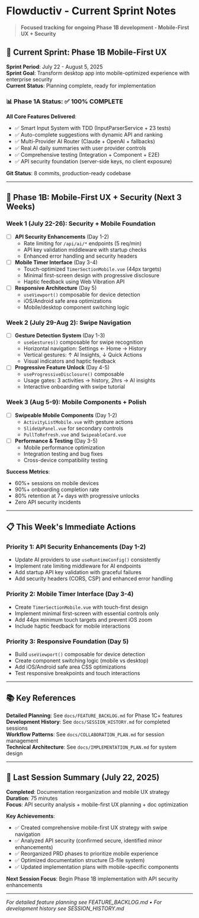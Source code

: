 # Flowductiv - Current Sprint Notes

> **Focused tracking for ongoing Phase 1B development - Mobile-First UX + Security**

## 🎯 **Current Sprint: Phase 1B Mobile-First UX**

**Sprint Period**: July 22 - August 5, 2025  
**Sprint Goal**: Transform desktop app into mobile-optimized experience with enterprise security  
**Current Status**: Planning complete, ready for implementation

### **📊 Phase 1A Status: ✅ 100% COMPLETE**

**All Core Features Delivered**:
- ✅ Smart Input System with TDD (InputParserService + 23 tests)
- ✅ Auto-complete suggestions with dynamic API and ranking
- ✅ Multi-Provider AI Router (Claude + OpenAI + fallbacks)
- ✅ Real AI daily summaries with user provider controls
- ✅ Comprehensive testing (Integration + Component + E2E)
- ✅ API security foundation (server-side keys, no client exposure)

**Git Status**: 8 commits, production-ready codebase

---

## 🎯 **Phase 1B: Mobile-First UX + Security (Next 3 Weeks)**

### **Week 1 (July 22-26): Security + Mobile Foundation**
- [ ] **API Security Enhancements** (Day 1-2)
  - Rate limiting for `/api/ai/*` endpoints (5 req/min)
  - API key validation middleware with startup checks
  - Enhanced error handling and security headers
- [ ] **Mobile Timer Interface** (Day 3-4)  
  - Touch-optimized `TimerSectionMobile.vue` (44px targets)
  - Minimal first-screen design with progressive disclosure
  - Haptic feedback using Web Vibration API
- [ ] **Responsive Architecture** (Day 5)
  - `useViewport()` composable for device detection
  - iOS/Android safe area optimizations
  - Mobile/desktop component switching logic

### **Week 2 (July 29-Aug 2): Swipe Navigation**
- [ ] **Gesture Detection System** (Day 1-3)
  - `useGestures()` composable for swipe recognition
  - Horizontal navigation: Settings ← Home → History
  - Vertical gestures: ↑ AI Insights, ↓ Quick Actions
  - Visual indicators and haptic feedback
- [ ] **Progressive Feature Unlock** (Day 4-5)
  - `useProgressiveDisclosure()` composable
  - Usage gates: 3 activities → history, 2hrs → AI insights
  - Interactive onboarding with swipe tutorial

### **Week 3 (Aug 5-9): Mobile Components + Polish**
- [ ] **Swipeable Mobile Components** (Day 1-2)
  - `ActivityListMobile.vue` with gesture actions
  - `SlideUpPanel.vue` for secondary controls
  - `PullToRefresh.vue` and `SwipeableCard.vue`
- [ ] **Performance & Testing** (Day 3-5)
  - Mobile performance optimization
  - Integration testing and bug fixes
  - Cross-device compatibility testing

**Success Metrics**:
- 60%+ sessions on mobile devices
- 90%+ onboarding completion rate  
- 80% retention at 7+ days with progressive unlocks
- Zero API security incidents

---

## 📋 **This Week's Immediate Actions**

### **Priority 1: API Security Enhancements (Day 1-2)**
- Update AI providers to use `useRuntimeConfig()` consistently
- Implement rate limiting middleware for AI endpoints
- Add startup API key validation with graceful failures
- Add security headers (CORS, CSP) and enhanced error handling

### **Priority 2: Mobile Timer Interface (Day 3-4)**
- Create `TimerSectionMobile.vue` with touch-first design
- Implement minimal first-screen with essential controls only
- Add 44px minimum touch targets and prevent iOS zoom
- Include haptic feedback for mobile interactions

### **Priority 3: Responsive Foundation (Day 5)**
- Build `useViewport()` composable for device detection
- Create component switching logic (mobile vs desktop)
- Add iOS/Android safe area CSS optimizations
- Test responsive breakpoints and touch interactions

---

## 📚 **Key References**

**Detailed Planning**: See `docs/FEATURE_BACKLOG.md` for Phase 1C+ features  
**Development History**: See `docs/SESSION_HISTORY.md` for completed sessions  
**Workflow Patterns**: See `docs/COLLABORATION_PLAN.md` for session management  
**Technical Architecture**: See `docs/IMPLEMENTATION_PLAN.md` for system design

---

## 🔄 **Last Session Summary (July 22, 2025)**

**Completed**: Documentation reorganization and mobile UX strategy  
**Duration**: 75 minutes  
**Focus**: API security analysis + mobile-first UX planning + doc optimization

**Key Achievements**:
- ✅ Created comprehensive mobile-first UX strategy with swipe navigation
- ✅ Analyzed API security (confirmed secure, identified minor enhancements)
- ✅ Reorganized PRD phases to prioritize mobile experience
- ✅ Optimized documentation structure (3-file system)
- ✅ Updated implementation plans with mobile-specific components

**Next Session Focus**: Begin Phase 1B implementation with API security enhancements

---

*For detailed feature planning see FEATURE_BACKLOG.md • For development history see SESSION_HISTORY.md*